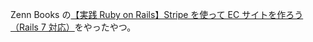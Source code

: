 Zenn Books の[【実践 Ruby on Rails】Stripe を使って EC サイトを作ろう（Rails 7 対応）](https://zenn.dev/farstep/books/7f169cdc597ada)をやったやつ。
